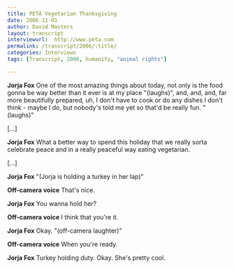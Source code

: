 ```yaml
---
title: PETA Vegetarian Thanksgiving
date: 2006-11-01
author: David Masters
layout: transcript
interviewurl:  http://www.peta.com  
permalink: /transcript/2006/:title/
categories: Interviews
tags: [Transcript, 2006, humanity, "animal rights"]

---
```


**Jorja Fox** One of the most amazing things about today, not only is the food gonna be way better than it ever is at my place "(laughs)", and, and, and, far more beautifully prepared, uh, I don't have to cook or do any dishes I don't think - maybe I do, but nobody's told me yet so that'd be really fun. "(laughs)"

[...]

**Jorja Fox** What a better way to spend this holiday that we really sorta celebrate peace and in a really peaceful way eating vegetarian.

[...]

**Jorja Fox** "(Jorja is holding a turkey in her lap)"

**Off-camera voice** That's nice.

**Jorja Fox** You wanna hold her?

**Off-camera voice** I think that you're it.

**Jorja Fox** Okay. "(off-camera laughter)"

**Off-camera voice** When you're ready.

**Jorja Fox** Turkey holding duty. Okay. She's pretty cool.  